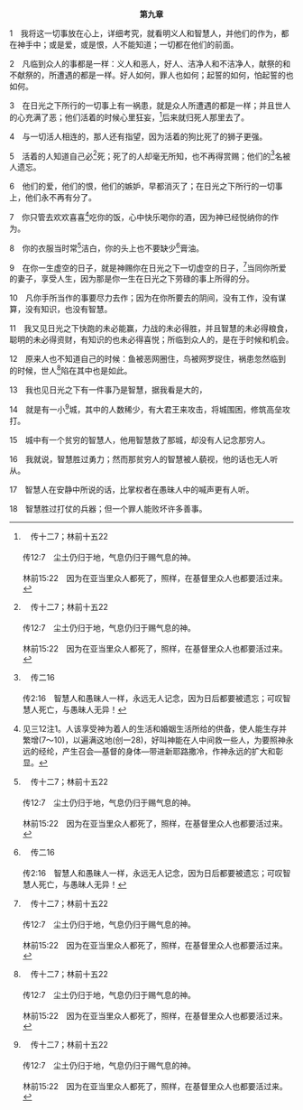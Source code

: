 <p style="text-align:center;font-weight:bold;">第九章</p>

1　我将这一切事放在心上，详细考究，就看明义人和智慧人，并他们的作为，都在神手中；或是爱，或是恨，人不能知道；一切都在他们的前面。

2　凡临到众人的事都是一样：义人和恶人，好人、洁净人和不洁净人，献祭的和不献祭的，所遭遇的都是一样。好人如何，罪人也如何；起誓的如何，怕起誓的也如何。

3　在日光之下所行的一切事上有一祸患，就是众人所遭遇的都是一样；并且世人的心充满了恶；他们活着的时候心里狂妄，[^a]后来就归死人那里去了。

[^a]:　传十二7；林前十五22<br><br>传12:7　尘土仍归于地，气息仍归于赐气息的神。<br><br>林前15:22　因为在亚当里众人都死了，照样，在基督里众人也都要活过来。

4　与一切活人相连的，那人还有指望，因为活着的狗比死了的狮子更强。

5　活着的人知道自己必[^a]死；死了的人却毫无所知，也不再得赏赐；他们的[^b]名被人遗忘。

[^a]:　参来九27<br><br>来9:27　按着定命，人人都有一死，死后且有审判；

[^b]:　传二16<br><br>传2:16　智慧人和愚昧人一样，永远无人记念，因为日后都要被遗忘；可叹智慧人死亡，与愚昧人无异！

6　他们的爱，他们的恨，他们的嫉妒，早都消灭了；在日光之下所行的一切事上，他们永不再有分了。

7　你只管去欢欢喜喜[^1]吃你的饭，心中快乐喝你的酒，因为神已经悦纳你的作为。

[^1]:见三12注1。人该享受神为着人的生活和婚姻生活所给的供备，使人能生存并繁增(7～10)，以遍满这地(创一28)，好叫神能在人中间救一些人，为要照神永远的经纶，产生召会—基督的身体—带进新耶路撒冷，作神永远的扩大和彰显。

8　你的衣服当时常[^a]洁白，你的头上也不要缺少[^b]膏油。

[^a]:　启三4<br><br>启3:4　然而在撒狄，你还有几名是未曾玷污自己衣服的，他们要穿白衣与我同行，因为他们是配得过的。

[^b]:　太六17<br><br>太6:17　但你禁食的时候，要油你的头，洗你的脸，

9　在你一生虚空的日子，就是神赐你在日光之下一切虚空的日子，[^a]当同你所爱的妻子，享受人生，因为那是你一生在日光之下劳碌的事上所得的分。

[^a]:　箴五18<br><br>箴5:18　要使你的泉源蒙福；要喜悦你少年所娶的妻，

10　凡你手所当作的事要尽力去作；因为在你所要去的阴间，没有工作，没有谋算，没有知识，也没有智慧。

11　我又见日光之下快跑的未必能赢，力战的未必得胜，并且智慧的未必得粮食，聪明的未必得资财，有知识的也未必得喜悦；所临到众人的，是在于时候和机会。

12　原来人也不知道自己的时候：鱼被恶网圈住，鸟被网罗捉住，祸患忽然临到的时候，世人[^a]陷在其中也是如此。

[^a]:　赛二四17；路二一34；提前三7；六9<br><br>赛24:17　地上的居民哪，恐惧、陷坑、网罗都临到你。<br><br>路21:34　你们要小心，恐怕因酗酒、沉醉并今生的思虑，累住你们的心，那日子就如同网罗忽然临到你们，<br><br>提前3:7　监督也必须在外人中间有好见证，恐怕他落在魔鬼借着人的辱骂所设的网罗里。<br><br>提前6:9　但那些想要发财的人，就陷在试诱、网罗和许多无知有害的私欲里，叫人沉溺在败坏和灭亡中。

13　我也见日光之下有一件事乃是智慧，据我看是大的，

14　就是有一小[^a]城，其中的人数稀少，有大君王来攻击，将城围困，修筑高垒攻打。

[^a]:　参撒下二十15～22<br><br>撒下20:15　约押和跟随的人到了亚比拉和伯玛迦，围困示巴，就对着城筑垒，与城外的外墙相对而立；跟随约押的众民撞击城墙，要使墙塌陷。<br><br>撒下20:16　有一个聪明的妇人从城上呼叫说，听啊，听啊，请对约押说，你走近这里来，我好与你说话。<br><br>撒下20:17　约押就走近妇人那里，妇人说，你是约押不是？他说，我是。妇人说，请你听婢女的话。约押说，我在听。<br><br>撒下20:18　妇人说，古时有话说，当先在亚比拉求问，然后事就定妥。<br><br>撒下20:19　我们这城的人在以色列人中是和平、忠信的；你竟想要毁坏以色列中的大城。你为何要吞灭耶和华的产业呢？<br><br>撒下20:20　约押回答说，绝不是，我绝不吞灭毁坏。<br><br>撒下20:21　事情不是这样，是因以法莲山地的一个人，比基利的儿子名叫示巴，举手攻击大卫王。你们只要将他一个人交出来，我便离城而去。妇人对约押说，那人的首级必从城墙上丢给你。<br><br>撒下20:22　于是妇人凭她的智慧去劝众人；他们便割下比基利的儿子示巴的首级，丢给约押。约押吹角，众人就离城而散，各人回自己的帐棚去了。约押回耶路撒冷，到王那里。

15　城中有一个贫穷的智慧人，他用智慧救了那城，却没有人记念那穷人。

16　我就说，智慧胜过勇力；然而那贫穷人的智慧被人藐视，他的话也无人听从。

17　智慧人在安静中所说的话，比掌权者在愚昧人中的喊声更有人听。

18　智慧胜过打仗的兵器；但一个罪人能败坏许多善事。
